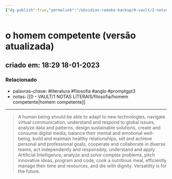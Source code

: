 ```yaml
---
{"dg-publish":true,"permalink":"/obsidian-remake-backup/0-vault/2-notas-permanentes/o-homem-competente-versao-atualizada/","tags":["permanente","literatura","filosofia","anglo","promptgpt3"],"dgHomeLink":true,"dgShowLocalGraph":true,"dgShowFileTree":true,"dgEnableSearch":true,"noteIcon":""}
---
```


# o homem competente (versão atualizada)
## criado em: 18:29 18-01-2023

### Relacionado
- palavras-chave: #literatura #filosofia #anglo #promptgpt3 
- notas: [[0 - VAULT/1 NOTAS LITERAIS/filosofia/homem competente\|homem competente]]
---

>A human being should be able to adapt to new technologies, navigate virtual communication, understand and respond to global issues, analyze data and patterns, design sustainable solutions, create and consume digital media, balance their mental and emotional well-being, build and maintain healthy relationships, set and achieve personal and professional goals, cooperate and collaborate in diverse teams, act independently and responsibly, understand and apply Artificial Intelligence, analyze and solve complex problems, pitch innovative ideas, program and code, cook a nutritious meal, efficiently manage their time and resources, and die with dignity. Versatility is for the future.
